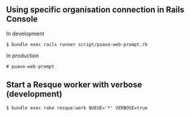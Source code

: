 ## Using specific organisation connection in Rails Console

In development

    $ bundle exec rails runner script/puavo-web-prompt.rb
    
In production

    # puavo-web-prompt

## Start a Resque worker with verbose (development)

    $ bundle exec rake resque:work QUEUE='*' VERBOSE=true
